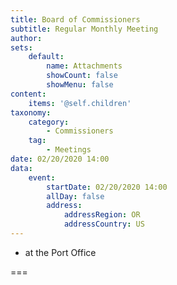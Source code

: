 ```yaml
---
title: Board of Commissioners
subtitle: Regular Monthly Meeting
author: 
sets:
    default:
        name: Attachments
        showCount: false
        showMenu: false
content:
    items: '@self.children'
taxonomy:
    category: 
        - Commissioners
    tag: 
        - Meetings
date: 02/20/2020 14:00
data:
    event:
        startDate: 02/20/2020 14:00
        allDay: false
        address:
            addressRegion: OR
            addressCountry: US
---
```


- at the Port Office

===

